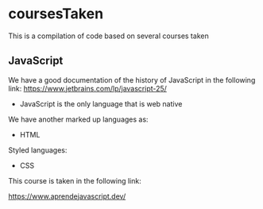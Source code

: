 # coursesTaken

This is a compilation of code based on several courses taken

## JavaScript

We have a good documentation of the history of JavaScript in the following link:
https://www.jetbrains.com/lp/javascript-25/

- JavaScript is the only language that is web native

We have another marked up languages as:

- HTML

Styled languages:

- CSS

This course is taken in the following link:

https://www.aprendejavascript.dev/
